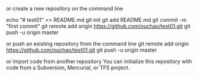 or create a new repository on the command line

echo "# test01" >> README.md
git init
git add README.md
git commit -m "first commit"
git remote add origin https://github.com/ouchao/test01.git
git push -u origin master

or push an existing repository from the command line
git remote add origin https://github.com/ouchao/test01.git
git push -u origin master

or import code from another repository
You can initialize this repository with code from a Subversion, Mercurial, or TFS project.

